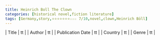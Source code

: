```yaml
---
title: Heinrich Boll The Clown
categories: [historical novel,fiction literature]
tags: [Germany,story,⭐⭐⭐⭐⭐⭐⭐☆☆☆ 7/10,novel,clown,Heinrich Böll]
---
```

        
| Title | tt |
| Author | tt  |
| Publication Date | tt   |
| Country | tt |
| Genre | tt  |
        